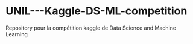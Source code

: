 # UNIL---Kaggle-DS-ML-competition
Repository pour la compétition kaggle de Data Science and Machine Learning
